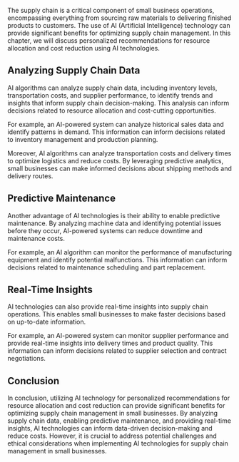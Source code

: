 

The supply chain is a critical component of small business operations, encompassing everything from sourcing raw materials to delivering finished products to customers. The use of AI (Artificial Intelligence) technology can provide significant benefits for optimizing supply chain management. In this chapter, we will discuss personalized recommendations for resource allocation and cost reduction using AI technologies.

Analyzing Supply Chain Data
---------------------------

AI algorithms can analyze supply chain data, including inventory levels, transportation costs, and supplier performance, to identify trends and insights that inform supply chain decision-making. This analysis can inform decisions related to resource allocation and cost-cutting opportunities.

For example, an AI-powered system can analyze historical sales data and identify patterns in demand. This information can inform decisions related to inventory management and production planning.

Moreover, AI algorithms can analyze transportation costs and delivery times to optimize logistics and reduce costs. By leveraging predictive analytics, small businesses can make informed decisions about shipping methods and delivery routes.

Predictive Maintenance
----------------------

Another advantage of AI technologies is their ability to enable predictive maintenance. By analyzing machine data and identifying potential issues before they occur, AI-powered systems can reduce downtime and maintenance costs.

For example, an AI algorithm can monitor the performance of manufacturing equipment and identify potential malfunctions. This information can inform decisions related to maintenance scheduling and part replacement.

Real-Time Insights
------------------

AI technologies can also provide real-time insights into supply chain operations. This enables small businesses to make faster decisions based on up-to-date information.

For example, an AI-powered system can monitor supplier performance and provide real-time insights into delivery times and product quality. This information can inform decisions related to supplier selection and contract negotiations.

Conclusion
----------

In conclusion, utilizing AI technology for personalized recommendations for resource allocation and cost reduction can provide significant benefits for optimizing supply chain management in small businesses. By analyzing supply chain data, enabling predictive maintenance, and providing real-time insights, AI technologies can inform data-driven decision-making and reduce costs. However, it is crucial to address potential challenges and ethical considerations when implementing AI technologies for supply chain management in small businesses.
